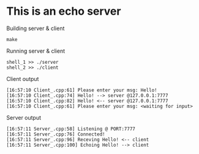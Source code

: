 # This is an echo server



Building server & client 
```
make
```

Running server & client 
```
shell_1 >> ./server
shell_2 >> ./client
```

Client output
```
[16:57:10 Client_.cpp:61] Please enter your msg: Hello!
[16:57:10 Client_.cpp:74] Hello! --> server @127.0.0.1:7777
[16:57:10 Client_.cpp:82] Hello! <-- server @127.0.0.1:7777
[16:57:10 Client_.cpp:61] Please enter your msg: <waiting for input>
```

Server output
```
[16:57:11 Server_.cpp:58] Listening @ PORT:7777
[16:57:11 Server_.cpp:76] Connected!
[16:57:11 Server_.cpp:96] Receving Hello! <-- client
[16:57:11 Server_.cpp:100] Echoing Hello! --> client
```
